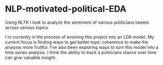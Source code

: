 # NLP-motivated-political-EDA
Using NLTK I look to analyze the sentiment of various politicians tweets across various topics

I'm currently in the process of evolving this project into an LDA model.  My current focus is
finding ways to get better topic coherence to make the analysis more fruitful.  I've also been 
exploring ways to turn this model into a time series analysis.  I think the ability to track
a politicians stance over time can give valuable insight.
